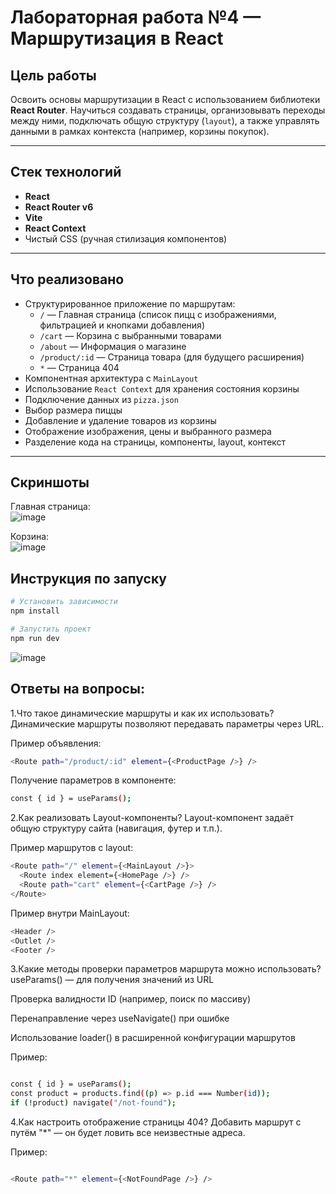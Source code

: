 #  Лабораторная работа №4 — Маршрутизация в React

##  Цель работы

Освоить основы маршрутизации в React с использованием библиотеки **React Router**. Научиться создавать страницы, организовывать переходы между ними, подключать общую структуру (`layout`), а также управлять данными в рамках контекста (например, корзины покупок).

---

## Стек технологий

- **React**
- **React Router v6**
- **Vite**
- **React Context**
- Чистый CSS (ручная стилизация компонентов)

---

##  Что реализовано

- Структурированное приложение по маршрутам:
  - `/` — Главная страница (список пицц с изображениями, фильтрацией и кнопками добавления)
  - `/cart` — Корзина с выбранными товарами
  - `/about` — Информация о магазине
  - `/product/:id` — Страница товара (для будущего расширения)
  - `*` — Страница 404
- Компонентная архитектура с `MainLayout`
- Использование `React Context` для хранения состояния корзины
- Подключение данных из `pizza.json`
- Выбор размера пиццы
- Добавление и удаление товаров из корзины
- Отображение изображения, цены и выбранного размера
- Разделение кода на страницы, компоненты, layout, контекст

---

##  Скриншоты

Главная страница:  
![image](https://github.com/user-attachments/assets/281199be-01e3-4546-8452-8ea9e4c6274f)


Корзина:  
![image](https://github.com/user-attachments/assets/7bc4d456-b146-4c1a-acfb-ff213084e56d)




##  Инструкция по запуску

```bash
# Установить зависимости
npm install

# Запустить проект
npm run dev

```
![image](https://github.com/user-attachments/assets/e85d464a-f160-4185-9acf-f7335b8dc7c4)

## Ответы на вопросы:

1.Что такое динамические маршруты и как их использовать?
Динамические маршруты позволяют передавать параметры через URL.

Пример объявления:

```bash
<Route path="/product/:id" element={<ProductPage />} />
```

Получение параметров в компоненте:

```bash
const { id } = useParams();
```
2.Как реализовать Layout-компоненты?
Layout-компонент задаёт общую структуру сайта (навигация, футер и т.п.).

Пример маршрутов с layout:

```bash
<Route path="/" element={<MainLayout />}>
  <Route index element={<HomePage />} />
  <Route path="cart" element={<CartPage />} />
</Route>
```

Пример внутри MainLayout:

```bash
<Header />
<Outlet />
<Footer />
  ```
3.Какие методы проверки параметров маршрута можно использовать?
useParams() — для получения значений из URL

Проверка валидности ID (например, поиск по массиву)

Перенаправление через useNavigate() при ошибке

Использование loader() в расширенной конфигурации маршрутов

Пример:

```bash

const { id } = useParams();
const product = products.find((p) => p.id === Number(id));
if (!product) navigate("/not-found");
```

4.Как настроить отображение страницы 404?
Добавить маршрут с путём "*" — он будет ловить все неизвестные адреса.

Пример:

```bash

<Route path="*" element={<NotFoundPage />} />

```

